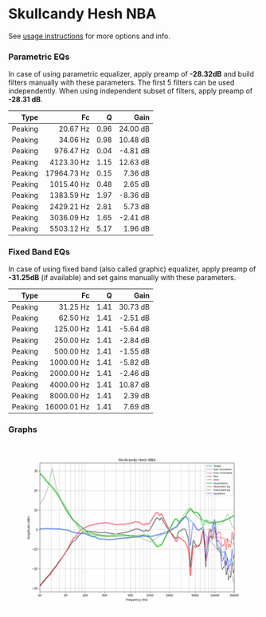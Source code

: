 # Skullcandy Hesh NBA
See [usage instructions](https://github.com/jaakkopasanen/AutoEq#usage) for more options and info.

### Parametric EQs
In case of using parametric equalizer, apply preamp of **-28.32dB** and build filters manually
with these parameters. The first 5 filters can be used independently.
When using independent subset of filters, apply preamp of **-28.31 dB**.

| Type    | Fc          |    Q | Gain     |
|--------:|------------:|-----:|---------:|
| Peaking | 20.67 Hz    | 0.96 | 24.00 dB |
| Peaking | 34.06 Hz    | 0.98 | 10.48 dB |
| Peaking | 976.47 Hz   | 0.04 | -4.81 dB |
| Peaking | 4123.30 Hz  | 1.15 | 12.63 dB |
| Peaking | 17964.73 Hz | 0.15 | 7.36 dB  |
| Peaking | 1015.40 Hz  | 0.48 | 2.65 dB  |
| Peaking | 1383.59 Hz  | 1.97 | -8.36 dB |
| Peaking | 2429.21 Hz  | 2.81 | 5.73 dB  |
| Peaking | 3036.09 Hz  | 1.65 | -2.41 dB |
| Peaking | 5503.12 Hz  | 5.17 | 1.96 dB  |

### Fixed Band EQs
In case of using fixed band (also called graphic) equalizer, apply preamp of **-31.25dB**
(if available) and set gains manually with these parameters.

| Type    | Fc          |    Q | Gain     |
|--------:|------------:|-----:|---------:|
| Peaking | 31.25 Hz    | 1.41 | 30.73 dB |
| Peaking | 62.50 Hz    | 1.41 | -2.51 dB |
| Peaking | 125.00 Hz   | 1.41 | -5.64 dB |
| Peaking | 250.00 Hz   | 1.41 | -2.84 dB |
| Peaking | 500.00 Hz   | 1.41 | -1.55 dB |
| Peaking | 1000.00 Hz  | 1.41 | -5.82 dB |
| Peaking | 2000.00 Hz  | 1.41 | -2.46 dB |
| Peaking | 4000.00 Hz  | 1.41 | 10.87 dB |
| Peaking | 8000.00 Hz  | 1.41 | 2.39 dB  |
| Peaking | 16000.01 Hz | 1.41 | 7.69 dB  |

### Graphs
![](./Skullcandy%20Hesh%20NBA.png)
